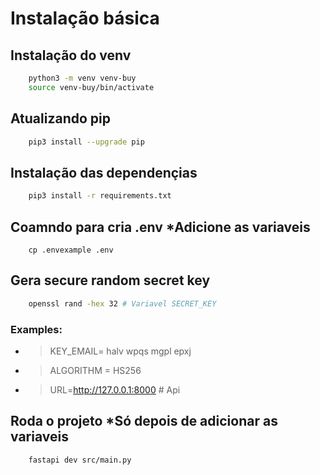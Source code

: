 # Instalação básica

## Instalação do venv

```sh
    python3 -m venv venv-buy
    source venv-buy/bin/activate
```
## Atualizando pip

```sh
    pip3 install --upgrade pip
```

## Instalação das dependençias

```sh
    pip3 install -r requirements.txt
```

## Coamndo para cria .env *Adicione as variaveis

```
    cp .envexample .env
```

## Gera secure random secret key
```sh
    openssl rand -hex 32 # Variavel SECRET_KEY
```
### Examples:
- > KEY_EMAIL= halv wpqs mgpl epxj
- > ALGORITHM = HS256
- > URL=http://127.0.0.1:8000 # Api

## Roda o projeto *Só depois de adicionar as variaveis

```sh
    fastapi dev src/main.py
```